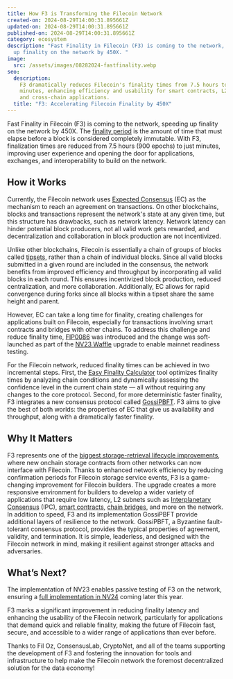 ```yaml
---
title: How F3 is Transforming the Filecoin Network
created-on: 2024-08-29T14:00:31.895661Z
updated-on: 2024-08-29T14:00:31.895661Z
published-on: 2024-08-29T14:00:31.895661Z
category: ecosystem
description: "Fast Finality in Filecoin (F3) is coming to the network, speeding
  up finality on the network by 450X. "
image:
  src: /assets/images/08282024-fastfinality.webp
seo:
  description:
    F3 dramatically reduces Filecoin's finality times from 7.5 hours to
    minutes, enhancing efficiency and usability for smart contracts, L2 subnets,
    and cross-chain applications.
  title: "F3: Accelerating Filecoin Finality by 450X"
---
```


Fast Finality in Filecoin (F3) is coming to the network, speeding up finality on the network by 450X. The [finality period](https://docs.filecoin.io/reference/general/glossary#finality) is the amount of time that must elapse before a block is considered completely immutable. With F3, finalization times are reduced from 7.5 hours (900 epochs) to just minutes, improving user experience and opening the door for applications, exchanges, and interoperability to build on the network.

## How it Works

Currently, the Filecoin network uses [Expected Consensus](https://spec.filecoin.io/algorithms/expected_consensus/) (EC) as the mechanism to reach an agreement on transactions. On other blockchains, blocks and transactions represent the network's state at any given time, but this structure has drawbacks, such as network latency. Network latency can hinder potential block producers, not all valid work gets rewarded, and decentralization and collaboration in block production are not incentivized.

Unlike other blockchains, Filecoin is essentially a chain of groups of blocks called [tipsets](https://docs.filecoin.io/basics/the-blockchain/blocks-and-tipsets#tipsets), rather than a chain of individual blocks. Since all valid blocks submitted in a given round are included in the consensus, the network benefits from improved efficiency and throughput by incorporating all valid blocks in each round. This ensures incentivized block production, reduced centralization, and more collaboration. Additionally, EC allows for rapid convergence during forks since all blocks within a tipset share the same height and parent.

However, EC can take a long time for finality, creating challenges for applications built on Filecoin, especially for transactions involving smart contracts and bridges with other chains. To address this challenge and reduce finality time, [FIP0086](https://github.com/filecoin-project/FIPs/blob/master/FIPS/fip-0086.md#fast-finality-in-filecoin-f3) was introduced and the change was soft-launched as part of the [NV23 Waffle](/blog/announcing-the-filecoin-nv23-waffle-upgrade-enhancing-filecoins-efficiency-and-security) upgrade to enable mainnet readiness testing.

For the Filecoin network, reduced finality times can be achieved in two incremental steps. First, the [Easy Finality Calculator](https://github.com/filecoin-project/FIPs/discussions/919) tool optimizes finality times by analyzing chain conditions and dynamically assessing the confidence level in the current chain state — all without requiring any changes to the core protocol. Second, for more deterministic faster finality, F3 integrates a new consensus protocol called [GossiPBFT](https://github.com/filecoin-project/FIPs/blob/master/FIPS/fip-0086.md#GossiPBFT-Consensushttps://github.com/filecoin-project/FIPs/blob/master/FIPS/fip-0086.md#GossiPBFT-Consensus). F3 aims to give the best of both worlds: the properties of EC that give us availability and throughput, along with a dramatically faster finality.

## Why It Matters

F3 represents one of the [biggest storage-retrieval lifecycle improvements](https://x.com/FilFoundation/status/1816890979032727563), where new onchain storage contracts from other networks can now interface with Filecoin. Thanks to enhanced network efficiency by reducing confirmation periods for Filecoin storage service events, F3 is a game-changing improvement for Filecoin builders. The upgrade creates a more responsive environment for builders to develop a wider variety of applications that require low latency, L2 subnets such as [Interplanetary Consensus](https://docs.filecoin.io/basics/interplanetary-consensus) (IPC), [smart contracts](https://docs.filecoin.io/smart-contracts/fundamentals), [chain bridges](https://docs.filecoin.io/builder-cookbook/dapps/cross-chain-bridges), and more on the network. In addition to speed, F3 and its implementation GossiPBFT provide additional layers of resilience to the network. GossiPBFT, a Byzantine fault-tolerant consensus protocol, provides the typical properties of agreement, validity, and termination. It is simple, leaderless, and designed with the Filecoin network in mind, making it resilient against stronger attacks and adversaries.

## What’s Next?

The implementation of NV23 enables passive testing of F3 on the network, ensuring a [full implementation in NV24](https://github.com/filecoin-project/core-devs/discussions/150#discussioncomment-10214831) coming later this year.

F3 marks a significant improvement in reducing finality latency and enhancing the usability of the Filecoin network, particularly for applications that demand quick and reliable finality, making the future of Filecoin fast, secure, and accessible to a wider range of applications than ever before.

Thanks to Fil Oz, ConsensusLab, CryptoNet, and all of the teams supporting the development of F3 and fostering the innovation for tools and infrastructure to help make the Filecoin network the foremost decentralized solution for the data economy!
